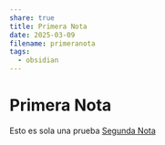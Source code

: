 ```yaml
---
share: true
title: Primera Nota
date: 2025-03-09
filename: primeranota
tags:
  - obsidian
---
```

# Primera Nota

Esto es sola una prueba [Segunda Nota](./Segunda%20Nota.md)
